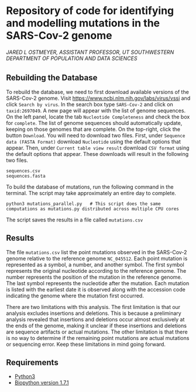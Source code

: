 # Repository of code for identifying and modelling mutations in the SARS-Cov-2 genome
###### JARED L OSTMEYER, ASSISTANT PROFESSOR, UT SOUTHWESTERN DEPARTMENT OF POPULATION AND DATA SCIENCES

## Rebuilding the Database

To rebuild the database, we need to first download available versions of the SARS-Cov-2 genome. Visit https://www.ncbi.nlm.nih.gov/labs/virus/vssi and click `Search by virus`. In the search box type `SARS-Cov-2` and click on `taxid:2697049`. A new page will appear with the list of genome sequences. On the left panel, locate the tab `Nucleotide Completeness` and check the box for `complete`. The list of genome sequences should automatically update, keeping on those genomes that are complete. On the top-right, click the button `Download`. You will need to download two files. First, under `Sequence data (FASTA Format)` download `Nucleotide` using the default options that appear. Then, under `Current table view result` download `CSV format` using the default options that appear. These downloads will result in the following two files.

```
sequences.csv
sequences.fasta
```

To build the database of mutations, run the following command in the terminal. The script may take approximately an entire day to complete.

```
python3 mutations_parallel.py   # This script does the same computations as mutations.py distributed across multiple CPU cores
```

The script saves the results in a file called `mutations.csv`

## Results

The file `mutations.csv` list the point mutations observed in the SARS-Cov-2 genome relative to the reference genome `NC_045512`. Each point mutation is represented as a symbol, a number, and another symbol. The first symbol represents the original nucleotide according to the reference genome. The number represents the position of the mutation in the reference genome. The last symbol represents the nucleotide after the mutation. Each mutation is listed with the earliest date it is observed along with the accession code indicating the genome where the mutation first occurred.

There are two limitations with this analysis. The first limitation is that our analysis excludes insertions and deletions. This is because a preliminary analysis revealed that insertions and deletions occur almost exclusively at the ends of the genome, making it unclear if these insertions and deletions are sequence artifacts or actual mutations. The other limitation is that there is no way to determine if the remaining point mutations are actual mutations or sequencing error. Keep these limitations in mind going forward.

## Requirements

* [Python3](https://www.python.org/)
* [Biopython version 1.7.1](https://biopython.org/)
